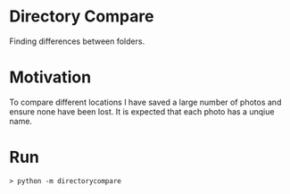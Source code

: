 # Directory Compare

Finding differences between folders.

# Motivation

To compare different locations I have saved a large number of photos and ensure none have been lost.
It is expected that each photo has a unqiue name.

# Run

    > python -m directorycompare
